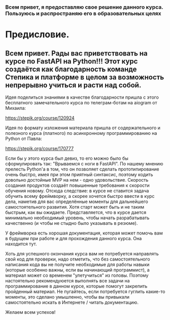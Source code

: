### Всем привет, я предоставляю свое решение данного курса. Пользуюсь и распространяю его в образовательных целях

# Предисловие.
## Всем привет. Рады вас приветствовать на курсе по FastAPI на Python!!! Этот курс создаётся как благодарность команде Степика и платформе в целом за возможность непрерывно учиться и расти над собой.

 

Идея поделиться знаниями в качестве благодарности пришла с этого бесплатного замечательного курса по телеграм-ботам на 
aiogram от Михаила:

https://stepik.org/course/120924

Идея по формату изложения материала пришла от содержательного и полезного курса (платного) по асинхронному программированию на Python от Павла:

https://stepik.org/course/170777

 

Если бы у этого курса был девиз, то его можно было бы сформулировать так: "Врываемся с ноги в FastAPI". По нашему мнению прелесть Python'а в том, что он позволяет сделать прототипирование очень быстро, имея при этом приятный синтаксис, поэтому кодить довольно достойные MVP на нем - одно удовольствие. Скорость создания продуктов создаёт повышенные требования к скорости обучения новому. Отсюда следствие: в курсе не ставится задача обучить всему фреймворку, а скорее хочется быстро ввести в курс дела, наметив для вас определённые моменты для дальнейшего самостоятельного развития. Хотя старт может быть и не таким быстрым, как вы ожидаете. Представляется, что в курсе дается минимально необходимый уровень, чтобы начать разрабатывать качественно (и чтобы не стыдно было указывать в резюме).

 

У фреймворка есть хорошая документация, которая может помочь вам в будущем при работе и для прохождения данного курса. Она находится тут.

 

Хоть для успешного окончания курса вам не потребуется направлять свой код для проверки, надо отметить, что без самостоятельного написания кода вы не получите необходимые для работы навыки (которые особенно важны, если вы начинающий программист), а материал может со временем "улетучиться" из головы. Поэтому настоятельно рекомендуюется выполнять все задачи на программирование в данном курсе, которые помогут закрепить пройденный материал. Не пугайтесь, если потребуется гуглить какие-то моменты, это сделано умышленно, чтобы вы привыкали самостоятельно искать в Интернете / читать документацию.

 

Желаем всем успехов! 